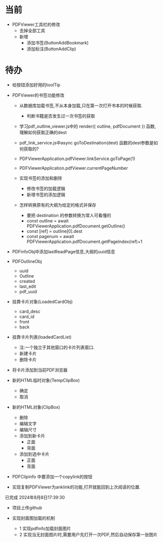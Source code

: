 # 当前
- PDFViewer工具栏的修改
    - 去掉全部工具
    - 新增
        - 添加书签(ButtonAddBookmark)
        - 添加标注(ButtonAddClip)

# 待办
- 给按钮添加好用的toolTip
- PDFViewer的书签功能修改
    - 从数据库加载书签,不从本身加载,只在第一次打开书本的时候获取.
        - 判断书籍是否发生过一次书签的获取
    - 学习pdf_outline_viewer.js中的 render({ outline, pdfDocument }) 函数,理解如何获取正确的dest
    - pdf_link_service.js中async goToDestination(dest) 函数的dest参数是如何获取的?
    - PDFViewerApplication.pdfViewer.linkService.goToPage(1)
    - PDFViewerApplication.pdfViewer.currentPageNumber

    - 实现书签的添加和删除
        - 修改书签的加载逻辑
        - 新增书签的添加逻辑
    - 怎样转换原有的大纲为给定的格式并保存
        - 要把 destination 的参数转换为常人可看懂的
        - const outline = await PDFViewerApplication.pdfDocument.getOutline()
        - const [ref] = outline[0].dest
        - const pagenum = await PDFViewerApplication.pdfDocument.getPageIndex(ref)+1

- PDFinfoObj中添加lastReadPage信息,大纲的uuid信息

- PDFOutlineObj
    - uuid
    - Outline
    - created
    - last_edit
    - pdf_uuid




- 挂靠卡片对象(LoadedCardObj)
    - card_desc
    - card_id
    - front 
    - back 

- 挂靠卡片列表(loadedCardList)
    - 注:一个独立于其他窗口的卡片列表窗口.
    - 新建卡片
    - 删除卡片

- 将卡片添加到当前PDF浏览器


- 新的HTML临时对象(TempClipBox)
    - 确定
    - 取消

- 新的HTML对象(ClipBox)
    - 删除
    - 编辑文字
    - 编辑尺寸
    - 添加到新卡片
        - 正面
        - 背面
    - 添加到选中卡片
        - 正面
        - 背面
    
- PDFClipinfo 中要添加一个copylink的按钮
- 实现复制PDFViewer为anklink的功能,打开就能回到上次阅读的位置.


已完成
2024年8月8日17:39:30
- 项目上传github

- 实现封面图加载的机制
  - 1 实现pdfinfo加载封面图片
  - 2 实现当无封面图片时,需要用户先打开一次PDF,然后自动保存第一张图片
